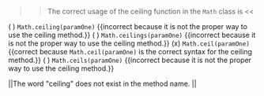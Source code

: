 >>The correct usage of the ceiling function in the <code>Math</code> class is <<

( ) <code>Math.ceiling(paramOne)</code> {{incorrect because it is not the proper way to use the ceiling method.}}
( ) <code>Math.ceilings(paramOne)</code> {{incorrect because it is not the proper way to use the ceiling method.}}
(x) <code>Math.ceil(paramOne)</code> {{correct because <code>Math.ceil(paramOne)</code> is the correct syntax for the ceiling method.}}
( ) <code>Math.ceils(paramOne)</code> {{incorrect because it is not the proper way to use the ceiling method.}}

||The word "ceiling" does not exist in the method name. ||
